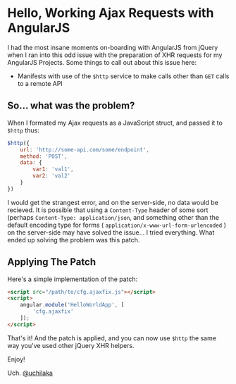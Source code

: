 # Hello, Working Ajax Requests with AngularJS

I had the most insane moments on-boarding with AngularJS from jQuery when I ran into this odd 
issue with the preparation of XHR requests for my AngularJS Projects. Some things to call out 
about this issue here:

* Manifests with use of the `$http` service to make calls other than `GET` calls to a remote API

## So... what was the problem?

When I formated my Ajax requests as a JavaScript struct, and passed it to `$http` thus:

```javascript
$http({
    url: 'http://some-api.com/some/endpoint',
    method: 'POST',
    data: {
        var1: 'val1',
        var2: 'val2'
    }
})
```

I would get the strangest error, and on the server-side, no data would be recieved. It is possible
that using a `Content-Type` header of some sort (perhaps `Content-Type: application/json`, and something 
other than the default encoding type for forms ( `application/x-www-url-form-urlencoded` ) on the server-side
may have solved the issue... I tried everything. What ended up solving the problem was this patch.

## Applying The Patch

Here's a simple implementation of the patch:

```html
<script src="/path/to/cfg.ajaxfix.js"></script>
<script>
    angular.module('HelloWorldApp', [
        'cfg.ajaxfix'
    ]);
</script>
```

That's it! And the patch is applied, and you can now use `$http` the same way you've used other jQuery
XHR helpers.

Enjoy!

Uch.
  [@uchilaka](https://twitter.com/uchechilaka)